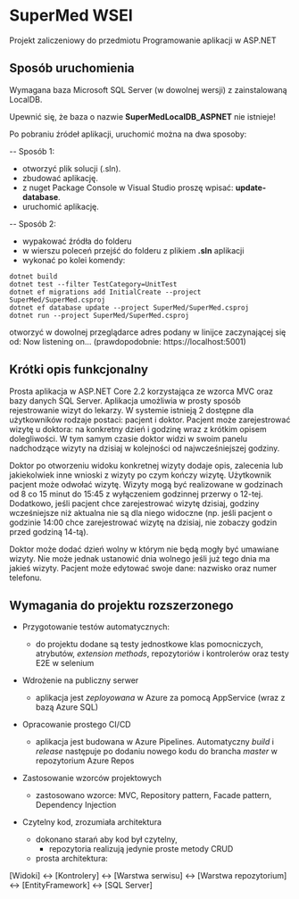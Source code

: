 # SuperMed WSEI

Projekt zaliczeniowy do przedmiotu Programowanie aplikacji w ASP.NET

## Sposób uruchomienia
Wymagana baza Microsoft SQL Server (w dowolnej wersji) z zainstalowaną LocalDB.

Upewnić się, że baza o nazwie **SuperMedLocalDB_ASPNET** nie istnieje!

Po pobraniu źródeł aplikacji, uruchomić można na dwa sposoby:

-- Sposób 1:
- otworzyć plik solucji (.sln).
- zbudować aplikację.
- z nuget Package Console w Visual Studio proszę wpisać: **update-database**.
- uruchomić aplikację.

-- Sposób 2:
- wypakować źródła do folderu
- w wierszu poleceń przejść do folderu z plikiem **.sln** aplikacji
- wykonać po kolei komendy:
```
dotnet build
dotnet test --filter TestCategory=UnitTest
dotnet ef migrations add InitialCreate --project SuperMed/SuperMed.csproj
dotnet ef database update --project SuperMed/SuperMed.csproj
dotnet run --project SuperMed/SuperMed.csproj
```
otworzyć w dowolnej przeglądarce adres podany w linijce zaczynającej się od: Now listening on... (prawdopodobnie: https://localhost:5001)

## Krótki opis funkcjonalny

Prosta aplikacja w ASP.NET Core 2.2 korzystająca ze wzorca MVC oraz bazy danych SQL Server.
Aplikacja umożliwia w prosty sposób rejestrowanie wizyt do lekarzy.
W systemie istnieją 2 dostępne dla użytkowników rodzaje postaci: pacjent i doktor. Pacjent może zarejestrować wizytę u doktora: na konkretny dzień i godzinę wraz z krótkim opisem dolegliwości. W tym samym czasie doktor widzi w swoim panelu nadchodzące wizyty na dzisiaj w kolejności od najwcześniejszej godziny. 

Doktor po otworzeniu widoku konkretnej wizyty dodaje opis, zalecenia lub jakiekolwiek inne wnioski z wizyty po czym kończy wizytę. Użytkownik pacjent może odwołać wizytę. Wizyty mogą być realizowane w godzinach od 8 co 15 minut do 15:45 z wyłączeniem godzinnej przerwy o 12-tej. 
Dodatkowo, jeśli pacjent chce zarejestrować wizytę dzisiaj, godziny wcześniejsze niż aktualna nie są dla niego widoczne (np. jeśli pacjent o godzinie 14:00 chce zarejestrować wizytę na dzisiaj, nie zobaczy godzin przed godziną 14-tą).

Doktor może dodać dzień wolny w którym nie będą mogły być umawiane wizyty. Nie może jednak ustanowić dnia wolnego jeśli już tego dnia ma jakieś wizyty. 
Pacjent może edytować swoje dane: nazwisko oraz numer telefonu.

## Wymagania do projektu rozszerzonego
- Przygotowanie testów automatycznych:
	- do projektu dodane są testy jednostkowe klas pomocniczych, atrybutów, *extension methods*, repozytoriów i kontrolerów oraz testy E2E w selenium

- Wdrożenie na publiczny serwer
	- aplikacja jest *zeployowana* w Azure za pomocą AppService (wraz z bazą Azure SQL)

- Opracowanie prostego CI/CD
	- aplikacja jest budowana w Azure Pipelines. Automatyczny *build* i *release* następuje po dodaniu nowego kodu do brancha *master* w repozytorium Azure Repos

- Zastosowanie wzorców projektowych
	- zastosowano wzorce: MVC, Repository pattern, Facade pattern, Dependency Injection

- Czytelny kod, zrozumiała architektura
	- dokonano starań aby kod był czytelny,
		- repozytoria realizują jedynie proste metody CRUD
  - prosta architektura:

[Widoki] <->
[Kontrolery] <->
[Warstwa serwisu] <->
[Warstwa repozytorium] <->
[EntityFramework] <->
[SQL Server]
